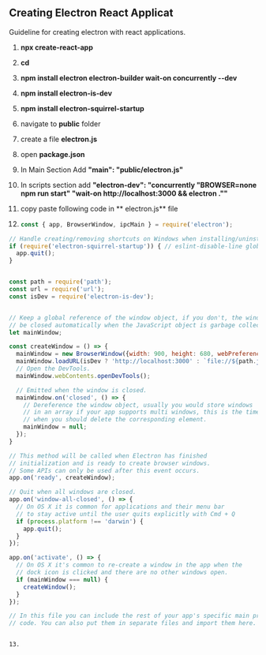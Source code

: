 ## Creating Electron React Applicat

Guideline for creating electron with react applications.

1. **npx create-react-app <app-name>**

2. **cd <app-name>**

3. **npm install electron electron-builder wait-on concurrently --dev**

4. **npm install electron-is-dev**

5. **npm install electron-squirrel-startup**

6. navigate to **public** folder

7. create a file **electron.js**

8. open **package.json**

9. In Main Section Add **"main": "public/electron.js"**

10. In scripts section add **"electron-dev": "concurrently \"BROWSER=none npm run start\"  \"wait-on http://localhost:3000 && electron .\""**

11. copy paste following code in ** electron.js** file

12. ```js
    const { app, BrowserWindow, ipcMain } = require('electron');
    ```

```js
// Handle creating/removing shortcuts on Windows when installing/uninstalling.
if (require('electron-squirrel-startup')) { // eslint-disable-line global-require
  app.quit();
}


const path = require('path');
const url = require('url');
const isDev = require('electron-is-dev');


// Keep a global reference of the window object, if you don't, the window will
// be closed automatically when the JavaScript object is garbage collected.
let mainWindow;

const createWindow = () => {
  mainWindow = new BrowserWindow({width: 900, height: 680, webPreferences: { nodeIntegration: true }});
  mainWindow.loadURL(isDev ? 'http://localhost:3000' : `file://${path.join(__dirname, '../build/index.html')}`);
  // Open the DevTools.
  mainWindow.webContents.openDevTools();

  // Emitted when the window is closed.
  mainWindow.on('closed', () => {
    // Dereference the window object, usually you would store windows
    // in an array if your app supports multi windows, this is the time
    // when you should delete the corresponding element.
    mainWindow = null;
  });
}

// This method will be called when Electron has finished
// initialization and is ready to create browser windows.
// Some APIs can only be used after this event occurs.
app.on('ready', createWindow);

// Quit when all windows are closed.
app.on('window-all-closed', () => {
  // On OS X it is common for applications and their menu bar
  // to stay active until the user quits explicitly with Cmd + Q
  if (process.platform !== 'darwin') {
    app.quit();
  }
});

app.on('activate', () => {
  // On OS X it's common to re-create a window in the app when the
  // dock icon is clicked and there are no other windows open.
  if (mainWindow === null) {
    createWindow();
  }
});

// In this file you can include the rest of your app's specific main process
// code. You can also put them in separate files and import them here.

```
```

13. 
